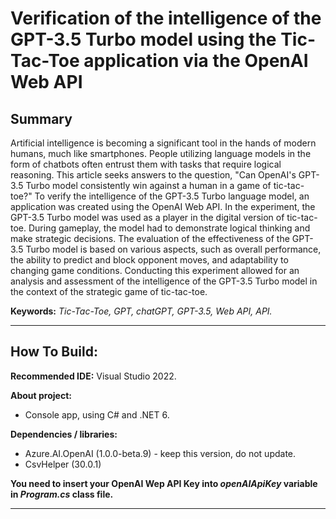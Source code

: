 # Verification of the intelligence of the GPT-3.5 Turbo model using the Tic-Tac-Toe application via the OpenAI Web API



## Summary

 Artificial intelligence is becoming a significant tool in the hands of modern humans, much like smartphones. People utilizing language models in the form of chatbots often entrust them with tasks that require logical reasoning. This article seeks answers to the question, "Can OpenAI's GPT-3.5 Turbo model consistently win against a human in a game of tic-tac-toe?" To verify the intelligence of the GPT-3.5 Turbo language model, an application was created using the OpenAI Web API. In the experiment, the GPT-3.5 Turbo model was used as a player in the digital version of tic-tac-toe. During gameplay, the model had to demonstrate logical thinking and make strategic decisions. The evaluation of the effectiveness of the GPT-3.5 Turbo model is based on various aspects, such as overall performance, the ability to predict and block opponent moves, and adaptability to changing game conditions. Conducting this experiment allowed for an analysis and assessment of the intelligence of the GPT-3.5 Turbo model in the context of the strategic game of tic-tac-toe.


**Keywords:** *Tic-Tac-Toe, GPT, chatGPT, GPT-3.5, Web API, API.*

---

## How To Build:

**Recommended IDE:** Visual Studio 2022.

**About project:**
* Console app, using C# and .NET 6.

**Dependencies / libraries:**
* Azure.AI.OpenAI (1.0.0-beta.9) - keep this version, do not update.
* CsvHelper (30.0.1)

**You need to insert your OpenAI Wep API Key into *openAIApiKey* variable in *Program.cs* class file.**

---